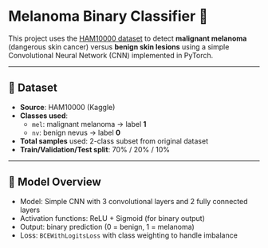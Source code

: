 # Melanoma Binary Classifier 🧠

This project uses the [HAM10000 dataset](https://www.kaggle.com/datasets/kmader/skin-cancer-mnist-ham10000) to detect **malignant melanoma** (dangerous skin cancer) versus **benign skin lesions** using a simple Convolutional Neural Network (CNN) implemented in PyTorch.

---

## 📁 Dataset

- **Source**: HAM10000 (Kaggle)
- **Classes used**:
  - `mel`: malignant melanoma → label **1**
  - `nv`: benign nevus → label **0**
- **Total samples** used: 2-class subset from original dataset
- **Train/Validation/Test split**: 70% / 20% / 10%

---

## 🧠 Model Overview

- Model: Simple CNN with 3 convolutional layers and 2 fully connected layers
- Activation functions: ReLU + Sigmoid (for binary output)
- Output: binary prediction (0 = benign, 1 = melanoma)
- Loss: `BCEWithLogitsLoss` with class weighting to handle imbalance

